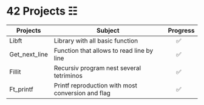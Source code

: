 # 42 Projects ☷


Projects | Subject | Progress
------------ | ------------- | -----------------
Libft | Library with all basic function | &nbsp;&nbsp;&nbsp;&nbsp;&nbsp;✅
Get_next_line | Function that allows to read line by line |&nbsp;&nbsp;&nbsp;&nbsp; ✅
Fillit | Recursiv program nest several tetriminos | &nbsp;&nbsp;&nbsp;&nbsp;&nbsp;✅
Ft_printf | Printf reproduction with most conversion and flag | &nbsp;&nbsp;&nbsp;&nbsp;&nbsp;✅
